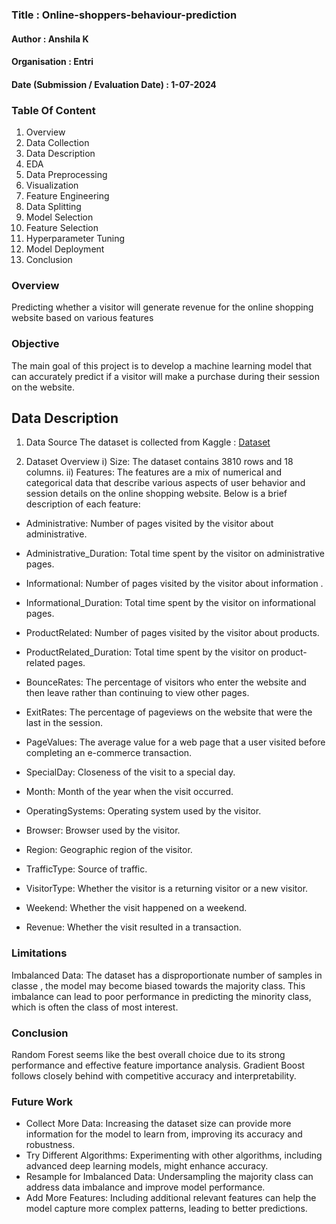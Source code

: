 ### Title : Online-shoppers-behaviour-prediction
#### Author : Anshila K
#### Organisation : Entri
#### Date (Submission / Evaluation Date) : 1-07-2024

### Table Of Content
1. Overview
2. Data Collection
3. Data Description
4. EDA
5. Data Preprocessing
6. Visualization
7. Feature Engineering
8. Data Splitting
9. Model Selection
10. Feature Selection
11. Hyperparameter Tuning
12. Model Deployment
13. Conclusion
    
### Overview
Predicting whether a visitor will generate revenue for the online shopping website based on various features

### Objective
The main goal of this project is to develop a machine learning model that can accurately predict if a visitor will make a purchase during their session on the website. 

## Data Description
1. Data Source
The dataset is collected from Kaggle : <a href="https://www.kaggle.com/datasets/imakash3011/online-shoppers-purchasing-intention-dataset">Dataset</a>

2. Dataset Overview
i) Size: The dataset contains 3810 rows and 18 columns.
ii) Features: The features are a mix of numerical and categorical data that describe various aspects of user behavior and session details on the online shopping website. Below is a brief description of each feature:

 - Administrative: Number of pages visited by the visitor about administrative.
 
 - Administrative_Duration: Total time spent by the visitor on administrative pages.
 
 - Informational: Number of pages visited by the visitor about information .
 
 - Informational_Duration: Total time spent by the visitor on informational pages.
 
 - ProductRelated: Number of pages visited by the visitor about products.
 
 - ProductRelated_Duration: Total time spent by the visitor on product-related pages.
 
 - BounceRates: The percentage of visitors who enter the website and then leave rather than continuing to view other pages.
 
 - ExitRates: The percentage of pageviews on the website that were the last in the session.
 
 - PageValues: The average value for a web page that a user visited before completing an e-commerce transaction.
 
 - SpecialDay: Closeness of the visit to a special day.
 
 - Month: Month of the year when the visit occurred.
 
 - OperatingSystems: Operating system used by the visitor.
 
 - Browser: Browser used by the visitor.
 
 - Region: Geographic region of the visitor.
 
 - TrafficType: Source of traffic.
 
 - VisitorType: Whether the visitor is a returning visitor or a new visitor.
 
 - Weekend: Whether the visit happened on a weekend.
 
 - Revenue: Whether the visit resulted in a transaction.

### Limitations
Imbalanced Data: The dataset has a disproportionate number of samples in classe , the model may become biased towards the majority class. This imbalance can lead to poor performance in predicting the minority class, which is often the class of most interest.

### Conclusion
Random Forest seems like the best overall choice due to its strong performance and effective feature importance analysis. Gradient Boost follows closely behind with competitive accuracy and interpretability.

### Future Work
-	Collect More Data: Increasing the dataset size can provide more information for the model to learn from, improving its accuracy and robustness.
-	Try Different Algorithms: Experimenting with other algorithms, including advanced deep learning models, might enhance accuracy.
- Resample for Imbalanced Data: Undersampling the majority class can address data imbalance and improve model performance.
-	Add More Features: Including additional relevant features can help the model capture more complex patterns, leading to better predictions.

